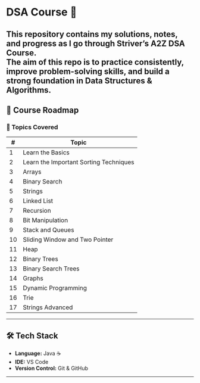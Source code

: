 # DSA Course 🚀  

This repository contains my solutions, notes, and progress as I go through **Striver’s A2Z DSA Course**.  
The aim of this repo is to **practice consistently**, **improve problem-solving skills**, and build a strong foundation in **Data Structures & Algorithms**.  
---

## 📌 Course Roadmap  
### 📘 Topics Covered 

| #  | Topic                             |
|----|-----------------------------------|
| 1  | Learn the Basics                  |
| 2  | Learn the Important Sorting Techniques |
| 3  | Arrays                            |
| 4  | Binary Search                     |
| 5  | Strings                           |
| 6  | Linked List                       |
| 7  | Recursion                         |
| 8  | Bit Manipulation                  |
| 9  | Stack and Queues                  |
| 10 | Sliding Window and Two Pointer    |
| 11 | Heap                              |
| 12 | Binary Trees                      |
| 13 | Binary Search Trees               |
| 14 | Graphs                            |
| 15 | Dynamic Programming               |
| 16 | Trie                              |
| 17 | Strings Advanced                  |

---

## 🛠️ Tech Stack  
- **Language:** Java ☕  
- **IDE:** VS Code  
- **Version Control:** Git & GitHub  

---
